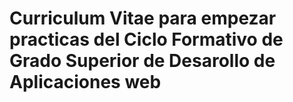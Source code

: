 # Curriculum Vitae para empezar practicas del Ciclo Formativo de Grado Superior de Desarollo de Aplicaciones web

